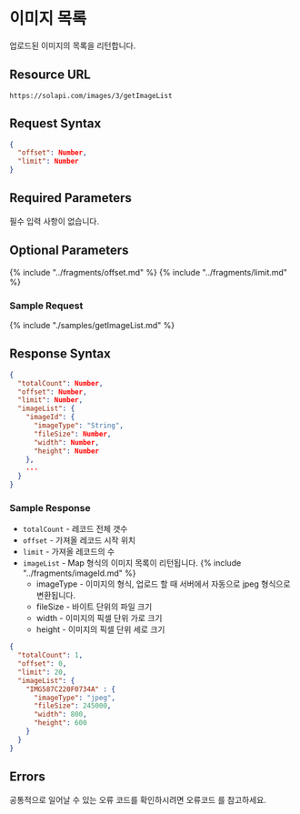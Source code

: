 # 이미지 목록

업로드된 이미지의 목록을 리턴합니다.

## Resource URL

`https://solapi.com/images/3/getImageList`

## Request Syntax

```json
{
  "offset": Number,
  "limit": Number
}
```

## Required Parameters

필수 입력 사항이 없습니다.

## Optional Parameters

{% include "../fragments/offset.md" %}
{% include "../fragments/limit.md" %}

### Sample Request

{% include "./samples/getImageList.md" %}


## Response Syntax

```json
{
  "totalCount": Number,
  "offset": Number,
  "limit": Number,
  "imageList": {
    "imageId": {
      "imageType": "String",
      "fileSize": Number,
      "width": Number,
      "height": Number
    },
    ...
  }
}
```

### Sample Response

* `totalCount` - 레코드 전체 갯수
* `offset` - 가져올 레코드 시작 위치
* `limit` - 가져올 레코드의 수
* `imageList` - Map 형식의 이미지 목록이 리턴됩니다.
  {% include "../fragments/imageId.md" %}
    * imageType - 이미지의 형식, 업로드 할 때 서버에서 자동으로 jpeg 형식으로 변환됩니다.
    * fileSize - 바이트 단위의 파일 크기
    * width - 이미지의 픽셀 단위 가로 크기
    * height - 이미지의 픽셀 단위 세로 크기

```json
{
  "totalCount": 1,
  "offset": 0,
  "limit": 20,
  "imageList": {
    "IMG587C220F0734A" : {
      "imageType": "jpeg",
      "fileSize": 245000,
      "width": 800,
      "height": 600
    }
  }
}
```

## Errors

공통적으로 일어날 수 있는 오류 코드를 확인하시려면 오류코드 를 참고하세요.

